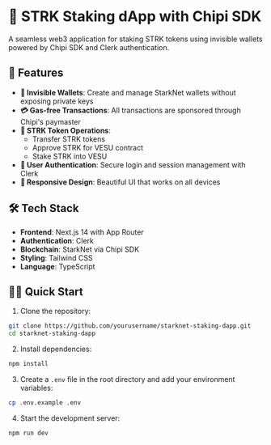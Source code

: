 # 🌟 STRK Staking dApp with Chipi SDK

A seamless web3 application for staking STRK tokens using invisible wallets powered by Chipi SDK and Clerk authentication.

## 🚀 Features

- **🔐 Invisible Wallets**: Create and manage StarkNet wallets without exposing private keys
- **💳 Gas-free Transactions**: All transactions are sponsored through Chipi's paymaster
- **🔄 STRK Token Operations**:
  - Transfer STRK tokens
  - Approve STRK for VESU contract
  - Stake STRK into VESU
- **👤 User Authentication**: Secure login and session management with Clerk
- **📱 Responsive Design**: Beautiful UI that works on all devices

## 🛠 Tech Stack

- **Frontend**: Next.js 14 with App Router
- **Authentication**: Clerk
- **Blockchain**: StarkNet via Chipi SDK
- **Styling**: Tailwind CSS
- **Language**: TypeScript

## 🏃‍♂️ Quick Start

1. Clone the repository:

```bash
git clone https://github.com/yourusername/starknet-staking-dapp.git
cd starknet-staking-dapp
```

2. Install dependencies:

```bash
npm install
```

3. Create a `.env` file in the root directory and add your environment variables:

```bash
cp .env.example .env
```


4. Start the development server:

```bash
npm run dev
```

